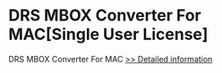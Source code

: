 # DRS MBOX Converter For MAC[Single User License]
DRS MBOX Converter For MAC
[>> Detailed information](https://secure.shareit.com/shareit/product.html?productid=301004877&affiliateid=200057808)